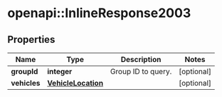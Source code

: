 # openapi::InlineResponse2003

## Properties
Name | Type | Description | Notes
------------ | ------------- | ------------- | -------------
**groupId** | **integer** | Group ID to query. | [optional] 
**vehicles** | [**VehicleLocation**](VehicleLocation.md) |  | [optional] 


